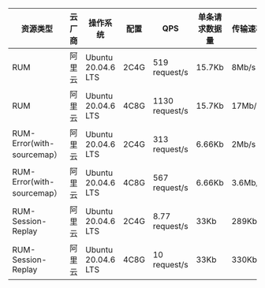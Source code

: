 | 资源类型                      | 云厂商 | 操作系统               | 配置   | QPS            | 单条请求数据量 | 传输速率    |
|---------------------------|-----|--------------------|------|----------------|---------|---------|
| RUM                       | 阿里云 | Ubuntu 20.04.6 LTS | 2C4G | 519 request/s  | 15.7Kb  | 8Mb/s   |
| RUM                       | 阿里云 | Ubuntu 20.04.6 LTS | 4C8G | 1130 request/s | 15.7Kb  | 17Mb/s  |
| RUM-Error(with-sourcemap） | 阿里云 | Ubuntu 20.04.6 LTS | 2C4G | 313 request/s  | 6.66Kb  | 2Mb/s   |
| RUM-Error(with-sourcemap） | 阿里云 | Ubuntu 20.04.6 LTS | 4C8G | 567 request/s  | 6.66Kb  | 3.6Mb/s |
| RUM-Session-Replay        | 阿里云 | Ubuntu 20.04.6 LTS | 2C4G | 8.77 request/s | 33Kb    | 289Kb/s |
| RUM-Session-Replay        | 阿里云 | Ubuntu 20.04.6 LTS | 4C8G | 10 request/s   | 33Kb    | 330Kb/s |
